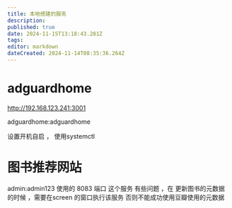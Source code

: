 ```yaml
---
title: 本地搭建的服务
description: 
published: true
date: 2024-11-15T13:18:43.281Z
tags: 
editor: markdown
dateCreated: 2024-11-14T08:35:36.264Z
---
```


# adguardhome 


http://192.168.123.241:3001

adguardhome:adguardhome

设置开机自启 ， 使用systemctl 

# 图书推荐网站

admin:admin123
使用的 8083 端口 
这个服务 有些问题 ，在 更新图书的元数据的时候 ，需要在screen 的窗口执行该服务 
否则不能成功使用豆瓣使用的元数据 